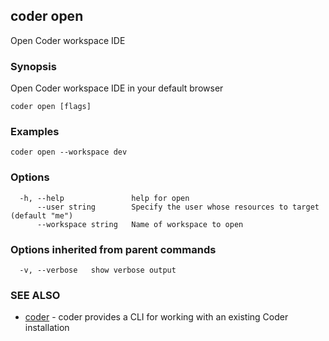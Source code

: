 ## coder open

Open Coder workspace IDE

### Synopsis

Open Coder workspace IDE in your default browser

```
coder open [flags]
```

### Examples

```
coder open --workspace dev
```

### Options

```
  -h, --help               help for open
      --user string        Specify the user whose resources to target (default "me")
      --workspace string   Name of workspace to open
```

### Options inherited from parent commands

```
  -v, --verbose   show verbose output
```

### SEE ALSO

* [coder](coder.md)	 - coder provides a CLI for working with an existing Coder installation

